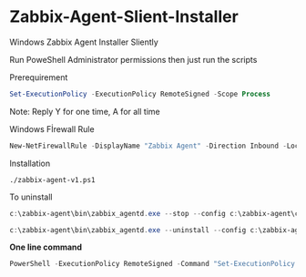 # Zabbix-Agent-Slient-Installer
Windows Zabbix Agent Installer Sliently

Run PoweShell Administrator permissions then just run the scripts

Prerequirement
```powershell
Set-ExecutionPolicy -ExecutionPolicy RemoteSigned -Scope Process
```
Note: Reply Y for one time, A for all time

Windows Fİrewall Rule
``` powershell
New-NetFirewallRule -DisplayName "Zabbix Agent" -Direction Inbound -LocalPort 10050 -Protocol TCP -Action Allow
```

Installation
```powershel
./zabbix-agent-v1.ps1
```


To uninstall

``` powershell
c:\zabbix-agent\bin\zabbix_agentd.exe --stop --config c:\zabbix-agent\conf\zabbix_agentd.conf

c:\zabbix-agent\bin\zabbix_agentd.exe --uninstall --config c:\zabbix-agent\conf\zabbix_agentd.conf
```




**One line command**
``` powershell
PowerShell -ExecutionPolicy RemoteSigned -Command "Set-ExecutionPolicy -Scope Process -ExecutionPolicy RemoteSigned -Force; & ./zabbix-agent-v1.ps1"
```
